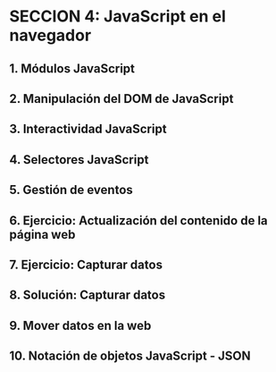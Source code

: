 # SECCION 4: JavaScript en el navegador
## 1. Módulos JavaScript

## 2. Manipulación del DOM de JavaScript

## 3. Interactividad JavaScript

## 4. Selectores JavaScript

## 5. Gestión de eventos

## 6. Ejercicio: Actualización del contenido de la página web

## 7. Ejercicio: Capturar datos

## 8. Solución: Capturar datos

## 9. Mover datos en la web

## 10. Notación de objetos JavaScript - JSON
